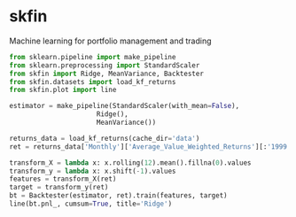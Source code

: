 <!-- #region -->
# skfin
Machine learning for portfolio management and trading

```python 
from sklearn.pipeline import make_pipeline
from sklearn.preprocessing import StandardScaler
from skfin import Ridge, MeanVariance, Backtester
from skfin.datasets import load_kf_returns
from skfin.plot import line

estimator = make_pipeline(StandardScaler(with_mean=False), 
                      Ridge(), 
                      MeanVariance())

returns_data = load_kf_returns(cache_dir='data')
ret = returns_data['Monthly']['Average_Value_Weighted_Returns'][:'1999']

transform_X = lambda x: x.rolling(12).mean().fillna(0).values
transform_y = lambda x: x.shift(-1).values
features = transform_X(ret)
target = transform_y(ret)
bt = Backtester(estimator, ret).train(features, target)
line(bt.pnl_, cumsum=True, title='Ridge')
```
<!-- #endregion -->

```python

```
